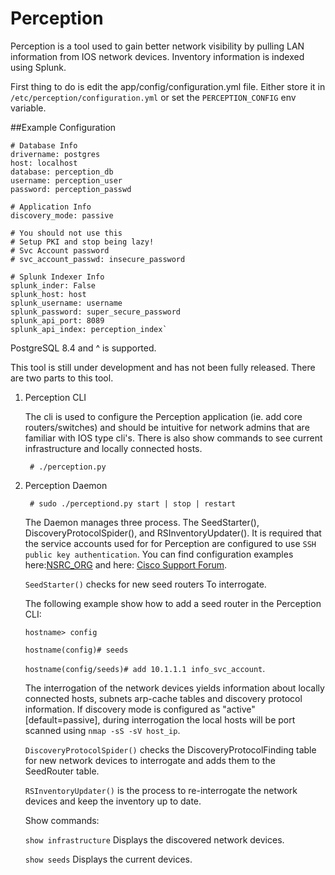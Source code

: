 Perception
==========

Perception is a tool used to gain better network visibility by pulling LAN information from IOS
network devices. Inventory information is indexed using Splunk.


First thing to do is edit the app/config/configuration.yml file. Either store it in `/etc/perception/configuration.yml`
or set the `PERCEPTION_CONFIG` env variable.

##Example Configuration

    # Database Info
    drivername: postgres
    host: localhost
    database: perception_db
    username: perception_user
    password: perception_passwd

    # Application Info
    discovery_mode: passive

    # You should not use this
    # Setup PKI and stop being lazy!
    # Svc Account password
    # svc_account_passwd: insecure_password

    # Splunk Indexer Info
    splunk_inder: False
    splunk_host: host
    splunk_username: username
    splunk_password: super_secure_password
    splunk_api_port: 8089
    splunk_api_index: perception_index`

PostgreSQL 8.4 and ^ is supported.

This tool is still under development and has not been fully released. There are two parts to this
tool.

1) Perception CLI

    The cli is used to configure the Perception application (ie. add core routers/switches) and should
    be intuitive for network admins that are familiar with IOS type cli's. There is also show commands
    to see current infrastructure and locally connected hosts.
    
        # ./perception.py

2) Perception Daemon
    
        # sudo ./perceptiond.py start | stop | restart

    The Daemon manages three process. The SeedStarter(), DiscoveryProtocolSpider(), and RSInventoryUpdater().
    It is required that the service accounts used for for Perception are configured to use
    `SSH public key authentication`. You can find configuration examples here:[NSRC_ORG](https://nsrc.org/workshops/2016/apricot2016/raw-attachment/wiki/Track5Wireless/cisco-ssh-auth.htm)
    and here: [Cisco Support Forum](https://supportforums.cisco.com/document/110946/ssh-using-public-key-authentication-ios-and-big-outputs).
    
    `SeedStarter()` checks for new seed routers To interrogate.
    
    The following example show how to add a seed router in the Perception CLI:
    
    `hostname> config`
    
    `hostname(config)# seeds`
    
    `hostname(config/seeds)# add 10.1.1.1 info_svc_account`.
    
    The interrogation of the network devices yields information about locally connected hosts, subnets
    arp-cache tables and discovery protocol information. If discovery mode is configured as "active" [default=passive], during 
    interrogation the local hosts will be port scanned using `nmap -sS -sV host_ip`.
    
    `DiscoveryProtocolSpider()` checks the DiscoveryProtocolFinding table for new network devices to
    interrogate and adds them to the SeedRouter table.
    
    `RSInventoryUpdater()` is the process to re-interrogate the network devices and keep the inventory up
    to date.
    
    Show commands:
    
    `show infrastructure` Displays the discovered network devices.
    
    `show seeds` Displays the current devices.
